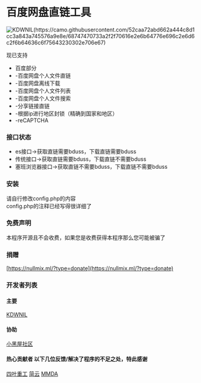 # 百度网盘直链工具

![KDWNIL(https://camo.githubusercontent.com/52caa72abd662a444c8d1cc3a843a745576a9e8e/68747470733a2f2f70616e2e6b64776e696c2e6d6c2f6b64636c6f75643230302e706e67)](https://camo.githubusercontent.com/52caa72abd662a444c8d1cc3a843a745576a9e8e/68747470733a2f2f70616e2e6b64776e696c2e6d6c2f6b64636c6f75643230302e706e67)


现已支持
  - 百度部分
  - -百度网盘个人文件直链
  - -百度网盘离线下载
  - -百度网盘个人文件列表
  - -百度网盘个人文件搜索
  - -分享链接直链
  - -根据ip进行地区封锁（精确到国家和地区）
  - -reCAPTCHA

### 接口状态
  - es接口->获取直链需要bduss，下载直链需要bduss
  - 传统接口->获取直链需要bduss，下载直链不需要bduss
  - 塞班浏览器接口->获取直链不需要bduss，下载直链不需要bduss

### 安装
请自行修改config.php的内容<br>
config.php的注释已经写得很详细了
### 免费声明
本程序开源且不会收费，如果您是收费获得本程序那么您可能被骗了

### 捐赠
[https://nullmix.ml/?type=donate](https://nullmix.ml/?type=donate)

### 开发者列表 
#### 主要 
[KDWNIL](https://kdwnil.ml)
#### 协助
[小黑屋社区](http://www.xheiwu.com)
#### 热心贡献者 以下几位反馈/解决了程序的不足之处，特此感谢
[四叶重工](https://n0099.cf)
[简云](https://tbsign.cn)
[MMDA](http://mmda.ga)
